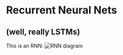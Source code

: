 # Recurrent Neural Nets
## (well, really LSTMs)

This is an RNN:
![RNN diagram](http://colah.github.io/posts/2015-08-Understanding-LSTMs/img/RNN-rolled.png)
